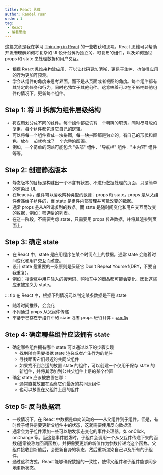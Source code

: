 ```yaml
---
title: React 思维
author: Randel Yuan
order: 1
tag:
 - React
 - 编程思维
---
```


这篇文章是我在学习 [Thinking in React](https://react.dev/learn/thinking-in-react) 的一些收获和思考。React 思维可以帮助开发者理解如何将复杂的 UI 设计分解为独立的、可复用的组件，以及如何通过 props 和 state 来处理数据和用户交互。
- 根据 React 思维来构建应用，可以让代码更加清晰、更易于维护，也使得应用的行为更加可预测。
- 学会从组件的角度来思考界面，而不是从页面或者视图的角度。每个组件都有其特定的任务和行为，同时也独立于其他组件。这意味着可以在不影响其他组件的情况下，更新每个组件。


## Step 1: 将 UI 拆解为组件层级结构

- 将应用划分成不同的组件。每个组件都应该有一个明确的职责，同时尽可能的复用，每个组件都包含它自己的逻辑。
- 可以将每一个组件看成一块拼图，每一块拼图都是独立的，有自己的形状和颜色，放在一起就构成了一个完整的图画。
- 例如，一个简单的网站可能包含 "头部" 组件，"导航栏" 组件，"主内容" 组件等等。

## Step 2: 创建静态版本

- 静态版本的目标是构建出一个不含有状态、不进行数据处理的页面，只是简单的渲染出 UI。
- 在React中，组件可以接收两种类型的数据：props 和 state。props 是从父组件传递给子组件的，而 state 是组件内部管理并可能改变的数据。
- 通常 props 是从API请求到的数据。而 state 是随时间变化和用户交互而改变的数据，例如：筛选后的列表。
- 在这一阶段，不需要考虑 state，只需要用 props 传递数据，并将其渲染到页面上。

## Step 3: 确定 state

- 在 React 中，state 是应用程序在某个时间点上的数据。通常 state 会随着时间变化和用户交互而改变。
- 设计 state 最重要的一条原则是保证它 Don't Repeat Yourself(DRY，不要自我重复)。
- 例如：搜索框中用户输入的搜索词、购物车中的商品都可能会变化，因此这些应该被定义为 state。

 ::: tip
 在 React 中，根据下列情况可以判定某条数据是不是 state
 - 随着时间推移，会变化
 - 不同通过 props 从父组件传递
 - 不基于已存在于组件中的 state 或者 props 进行计算
 :::[config](..%2F..%2F.git%2Fconfig)

## Step 4: 确定哪些组件应该拥有 state

- 确定哪些组件拥有哪个 state 可以通过以下的步骤实现
  - 找到所有需要根据 state 渲染或者产生行为的组件
  - 寻找距离它们最近的共同父组件
  - 如果找不到合适的放置 state 的组件，可以创建一个仅用于保存 state 的新组件，并将其添加到公共父组件上层的某个位置
- 确定 state 应该被放置在哪：
  - 通常直接放置在距离它们最近的共同父组件
  - 也可以放置在父组件上层的组件

## Step 5: 反向数据流

- 一般情况下，在 React 中数据是单向流动的——从父组件到子组件。但是，有时候子组件需要更新父组件中的状态，这就需要使用反向数据流
- 通常会为子组件添加一些可以触发状态变化的事件处理器，如 onClick，onChange 等。当这些事件触发时，子组件会调用一个从父组件传递下来的函数(通常被称为回调函数)，并把需要更新的新值作为参数传递给这个函数。父组件接收到新值后，会更新自身的状态，然后重新渲染自己以及所有的子组件。
- 通过这种方式，React 能够确保数据的一致性，使得父组件和子组件能够同步地更新状态。


